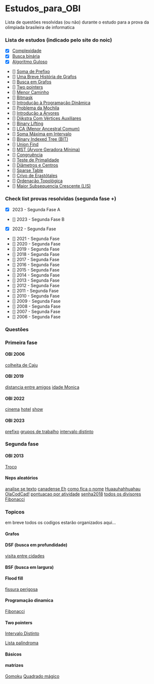 # Estudos_para_OBI
 Lista de questões resolvidas (ou não) durante o estudo para a prova da olimpiada brasileira de informatica

### Lista de estudos (indicado pelo site do noic)
- [x] [Complexidade](http://noic.com.br/informatica/curso-noic-de-informatica/aula-especial-complexidade/)
- [x] [Busca binária](http://noic.com.br/informatica/curso-noic-de-informatica/techniques-01/)
- [x] [Algoritmo Guloso](http://noic.com.br/informatica/curso-noic-de-informatica/techniques-02//)
- [] [Soma de Prefixo](https://noic.com.br/materiais-informatica/curso/techniques-03/)
- [] [Uma Breve História de Grafos](http://noic.com.br/informatica/curso-noic-de-informatica/graphs-01/)
- [] [Busca em Grafos](http://noic.com.br/informatica/curso-noic-de-informatica/graphs-02/)
- [] [Two pointers](http://noic.com.br/materiais-informatica/ideias/ideia-04)
- [] [Menor Caminho](https://noic.com.br/materiais-informatica/curso/menor-caminho/)
- [] [Bitmask](https://noic.com.br/materiais-informatica/ideias/bitmask/)
- [] [Introdução à Programação Dinâmica](http://noic.com.br/informatica/curso-noic-de-informatica/dp-01/)
- [] [Problema da Mochila](https://noic.com.br/materiais-informatica/curso/dp-02/)
- [] [Introdução a Árvores](https://wp.me/P4fiBQ-fmU)
- [] [Dijkstra Com Vértices Auxiliares](https://noic.com.br/materiais-informatica/curso/vertices-auxiliares/)
- [] [Binary Lifting](https://noic.com.br/materiais-informatica/curso/binary-lifting/)
- [] [LCA (Menor Ancestral Comum)](https://noic.com.br/materiais-informatica/curso/graphs-04/)
- [] [Soma Máxima em Intervalo](https://noic.com.br/materiais-informatica/curso/soma-max-em-intervalo/)
- [] [Binary Indexed Tree (BIT)](https://noic.com.br/materiais-informatica/curso/binary-indexed-tree/)
- [] [Union Find](http://noic.com.br/materiais-informatica/curso/data-structures-02/)
- [] [MST (Árvore Geradora Mínima)](https://noic.com.br/materiais-informatica/curso/arvore-geradora-minima/)
- [] [Congruência](https://noic.com.br/materiais-informatica/curso/math-01/)
- [] [Teste de Primalidade](https://noic.com.br/materiais-informatica/curso/math-02/)
- [] [Diâmetros e Centros](https://noic.com.br/materiais-informatica/ideias/ideia-03/)
- [] [Sparse Table](https://noic.com.br/materiais-informatica/ideias/ideia-08/)
- [] [Crivo de Erastótales](https://noic.com.br/materiais-informatica/curso/math-03/)
- [] [Ordenação Topológica](http://noic.com.br/informatica/curso-noic-de-informatica/graphs-06/)
- [] [Maior Subsequencia Crescente (LIS)](https://noic.com.br/materiais-informatica/curso/lis/)

### Check list provas resolvidas (segunda fase +)
- [x] 2023 - Segunda Fase A
- [] 2023 - Segunda Fase B
- [x] 2022 - Segunda Fase
- [] 2021 - Segunda Fase
- [] 2020 - Segunda Fase
- [] 2019 - Segunda Fase
- [] 2018 - Segunda Fase
- [] 2017 - Segunda Fase
- [] 2016 - Segunda Fase
- [] 2015 - Segunda Fase
- [] 2014 - Segunda Fase
- [] 2013 - Segunda Fase
- [] 2012 - Segunda Fase
- [] 2011 - Segunda Fase
- [] 2010 - Segunda Fase
- [] 2009 - Segunda Fase
- [] 2008 - Segunda Fase
- [] 2007 - Segunda Fase
- [] 2006 - Segunda Fase

### Questões
### Primeira fase 
#### OBI 2006
[colheita de Caju](PrimeiraFase/obi_2006/ColheitadeCaju.py)

#### OBI 2019
[distancia entre amigos](PrimeiraFase/obi_2019/distanciaEntreAmigos.py)
[idade Monica](PrimeiraFase/obi_2019/idadeMonica.py)

#### OBI 2022
[cinema](PrimeiraFase/obi_2022/cinema.py)
[hotel](PrimeiraFase/obi_2022/hotel.py)
[show](PrimeiraFase/obi_2022/show.py)

#### OBI 2023
[prefixo](SegundaFase/obi_2023_A/prefixo.py)
[grupos de trabalho](SegundaFase/obi_2023_A/GruposDeTrabalho.py)
[intervalo distinto](SegundaFase/obi_2023_A/intervaloDistinto.py)

### Segunda fase
#### OBI 2013
[Troco](SegundaFase/obi_2013/Troco.py)

#### Neps aleatórios
[analise se texto](Aleátorios/analiseDeTexto.py)
[canadense Eh](Aleátorios/canadenseEh.py)
[como fica o nome](Aleátorios/comoFicaONome.py)
[Huaauhahhuahau](Aleátorios/Huaauhahhuahau.py)
[OlaCodCad!](Aleátorios/OlaCodCad!.py)
[pontuacao por atividade](Aleátorios/pontuacaoPorAtividade.py)
[senha2018](Aleátorios/senha2018.py)
[todos os divisores](Aleátorios/todosOsDivisores.py)
[Fibonacci](Aleátorios/Fibonacci.py)

### Topicos
em breve todos os codigos estarão organizados aqui...
#### Grafos 
#### DSF (busca em profundidade)
[visita entre cidades](TerceiraFase/obi_2017/visita_entre_cidades.py)

#### BSF (busca em largura)

#### Flood fill
[fissura perigosa](Estudos_para_OBI\PrimeiraFase\obi_2020\fissura.py)

#### Programação dinamica
[Fibonacci](Aleátorios/Fibonacci.py)

#### Two pointers
[Intervalo Distinto](Estudos_para_OBI/SegundaFase/obi_2023_A/intervaloDistinto.py)

[Lista palíndroma](Estudos_para_OBI/SegundaFase/obi_2021/lista_palindrola.py)

#### Básicos 
#### matrizes
[Gomoku](TerceiraFase/obi_2017/gomoku.py)
[Quadrado mágico](PrimeiraFase/quadradoMagico_2022.py)
